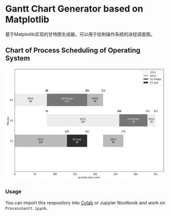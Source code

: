 # Gantt Chart Generator based on Matplotlib

基于Matplotlib实现的甘特图生成器。可以用于绘制操作系统的进程调度图。

## Chart of Process Scheduling of Operating System

![](demo/process.png)

### Usage

You can import this respository into [Colab](https://colab.research.google.com/) or Jupyter Nootbook and work on `ProcessGantt.ipynb`. 